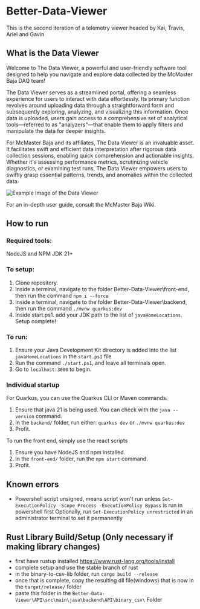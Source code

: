 # Better-Data-Viewer
This is the second iteration of a telemetry viewer headed by Kai, Travis, Ariel and Gavin

## What is the Data Viewer
Welcome to The Data Viewer, a powerful and user-friendly software tool designed to help you navigate and explore data collected by the McMaster Baja DAQ team!

The Data Viewer serves as a streamlined portal, offering a seamless experience for users to interact with data effortlessly. Its primary function revolves around uploading data through a straightforward form and subsequently exploring, analyzing, and visualizing this information. Once data is uploaded, users gain access to a comprehensive set of analytical tools—referred to as "analyzers"—that enable them to apply filters and manipulate the data for deeper insights.

For McMaster Baja and its affiliates, The Data Viewer is an invaluable asset. It facilitates swift and efficient data interpretation after rigorous data collection sessions, enabling quick comprehension and actionable insights. Whether it's assessing performance metrics, scrutinizing vehicle diagnostics, or examining test runs, The Data Viewer empowers users to swiftly grasp essential patterns, trends, and anomalies within the collected data.

![Example Image of the Data Viewer](https://i.imgur.com/zzV76p0.png)

For an in-depth user guide, consult the McMaster Baja Wiki.

## How to run
### Required tools:

NodeJS and NPM
JDK 21+

### To setup:

1. Clone repository.
2. Inside a terminal, navigate to the folder Better-Data-Viewer\front-end, then run the command `npm i --force`
3. Inside a terminal, navigate to the folder Better-Data-Viewer\backend, then run the command `./mvnw quarkus:dev`
4. Inside start.ps1. add your JDK path to the list of `javaHomeLocations`.
Setup complete!

### To run:

1. Ensure your Java Development Kit directory is added into the list `javaHomeLocations` in the `start.ps1` file
2. Run the command `./start.ps1`, and leave all terminals open.
3. Go to `localhost:3000` to begin.

### Individual startup

For Quarkus, you can use the Quarkus CLI or Maven commands.
1. Ensure that java 21 is being used. You can check with the `java --version` command.
2. In the `backend/` folder, run either: `quarkus dev` or `./mvnw quarkus:dev`
3. Profit.

To run the front end, simply use the react scripts
1. Ensure you have NodeJS and npm installed.
2. In the `front-end/` folder, run the `npm start` command.
3. Profit.

## Known errors
- Powershell script unsigned, means script won't run unless `Set-ExecutionPolicy -Scope Process -ExecutionPolicy Bypass` is run in powershell first
  Optionally, run `Set-ExecutionPolicy unrestricted` in an administrator terminal to set it permanently


## Rust Library Build/Setup (Only necessary if making library changes)
- first have rustup installed https://www.rust-lang.org/tools/install
- complete setup and use the stable branch of rust
- in the binary-to-csv-lib folder, run `cargo build --release`
- once that is complete, copy the resulting dll file(windows) that is now in the `target/release/` folder
- paste this folder in the `Better-Data-Viewer\API\src\main\java\backend\API\binary_csv\` Folder





